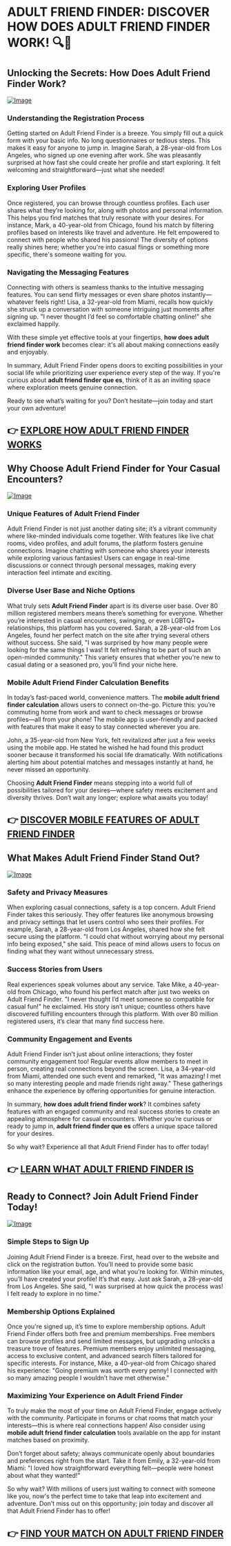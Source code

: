 # ADULT FRIEND FINDER: DISCOVER HOW DOES ADULT FRIEND FINDER WORK! 🔍💖

## Unlocking the Secrets: How Does Adult Friend Finder Work?  
[![Image](None)](https://gchaffi.com/xgV5bhfC)  

### Understanding the Registration Process  
Getting started on Adult Friend Finder is a breeze. You simply fill out a quick form with your basic info. No long questionnaires or tedious steps. This makes it easy for anyone to jump in. Imagine Sarah, a 28-year-old from Los Angeles, who signed up one evening after work. She was pleasantly surprised at how fast she could create her profile and start exploring. It felt welcoming and straightforward—just what she needed!  

### Exploring User Profiles  
Once registered, you can browse through countless profiles. Each user shares what they’re looking for, along with photos and personal information. This helps you find matches that truly resonate with your desires. For instance, Mark, a 40-year-old from Chicago, found his match by filtering profiles based on interests like travel and adventure. He felt empowered to connect with people who shared his passions! The diversity of options really shines here; whether you're into casual flings or something more specific, there's someone waiting for you.

### Navigating the Messaging Features  
Connecting with others is seamless thanks to the intuitive messaging features. You can send flirty messages or even share photos instantly—whatever feels right! Lisa, a 32-year-old from Miami, recalls how quickly she struck up a conversation with someone intriguing just moments after signing up. "I never thought I’d feel so comfortable chatting online!" she exclaimed happily.

With these simple yet effective tools at your fingertips, **how does adult friend finder work** becomes clear: it's all about making connections easily and enjoyably.

In summary, Adult Friend Finder opens doors to exciting possibilities in your social life while prioritizing user experience every step of the way. If you're curious about **adult friend finder que es**, think of it as an inviting space where exploration meets genuine connection.

Ready to see what’s waiting for you? Don’t hesitate—join today and start your own adventure!



## 👉 [EXPLORE HOW ADULT FRIEND FINDER WORKS](https://gchaffi.com/xgV5bhfC)

## Why Choose Adult Friend Finder for Your Casual Encounters?

[![Image](None)](https://gchaffi.com/xgV5bhfC)

### Unique Features of Adult Friend Finder  
Adult Friend Finder is not just another dating site; it’s a vibrant community where like-minded individuals come together. With features like live chat rooms, video profiles, and adult forums, the platform fosters genuine connections. Imagine chatting with someone who shares your interests while exploring various fantasies! Users can engage in real-time discussions or connect through personal messages, making every interaction feel intimate and exciting.

### Diverse User Base and Niche Options  
What truly sets **Adult Friend Finder** apart is its diverse user base. Over 80 million registered members means there’s something for everyone. Whether you’re interested in casual encounters, swinging, or even LGBTQ+ relationships, this platform has you covered. Sarah, a 28-year-old from Los Angeles, found her perfect match on the site after trying several others without success. She said, "I was surprised by how many people were looking for the same things I was! It felt refreshing to be part of such an open-minded community." This variety ensures that whether you're new to casual dating or a seasoned pro, you'll find your niche here.

### Mobile Adult Friend Finder Calculation Benefits  
In today’s fast-paced world, convenience matters. The **mobile adult friend finder calculation** allows users to connect on-the-go. Picture this: you’re commuting home from work and want to check messages or browse profiles—all from your phone! The mobile app is user-friendly and packed with features that make it easy to stay connected wherever you are.

John, a 35-year-old from New York, felt revitalized after just a few weeks using the mobile app. He stated he wished he had found this product sooner because it transformed his social life dramatically. With notifications alerting him about potential matches and messages instantly at hand, he never missed an opportunity.

Choosing **Adult Friend Finder** means stepping into a world full of possibilities tailored for your desires—where safety meets excitement and diversity thrives. Don’t wait any longer; explore what awaits you today!



## 👉 [DISCOVER MOBILE FEATURES OF ADULT FRIEND FINDER](https://gchaffi.com/xgV5bhfC)

## What Makes Adult Friend Finder Stand Out?

[![Image](None)](https://gchaffi.com/xgV5bhfC)

### Safety and Privacy Measures
When exploring casual connections, safety is a top concern. Adult Friend Finder takes this seriously. They offer features like anonymous browsing and privacy settings that let users control who sees their profiles. For example, Sarah, a 28-year-old from Los Angeles, shared how she felt secure using the platform. "I could chat without worrying about my personal info being exposed," she said. This peace of mind allows users to focus on finding what they want without unnecessary stress.

### Success Stories from Users
Real experiences speak volumes about any service. Take Mike, a 40-year-old from Chicago, who found his perfect match after just two weeks on Adult Friend Finder. "I never thought I’d meet someone so compatible for casual fun!" he exclaimed. His story isn’t unique; countless others have discovered fulfilling encounters through this platform. With over 80 million registered users, it’s clear that many find success here.

### Community Engagement and Events
Adult Friend Finder isn’t just about online interactions; they foster community engagement too! Regular events allow members to meet in person, creating real connections beyond the screen. Lisa, a 34-year-old from Miami, attended one such event and remarked, "It was amazing! I met so many interesting people and made friends right away." These gatherings enhance the experience by offering opportunities for genuine interaction.

In summary, **how does adult friend finder work**? It combines safety features with an engaged community and real success stories to create an appealing atmosphere for casual encounters. Whether you’re curious or ready to jump in, **adult friend finder que es** offers a unique space tailored for your desires.

So why wait? Experience all that Adult Friend Finder has to offer today!



## 👉 [LEARN WHAT ADULT FRIEND FINDER IS](https://gchaffi.com/xgV5bhfC)

## Ready to Connect? Join Adult Friend Finder Today!

[![Image](None)](https://gchaffi.com/xgV5bhfC)

### Simple Steps to Sign Up
Joining Adult Friend Finder is a breeze. First, head over to the website and click on the registration button. You’ll need to provide some basic information like your email, age, and what you’re looking for. Within minutes, you’ll have created your profile! It’s that easy. Just ask Sarah, a 28-year-old from Los Angeles. She said, "I was surprised at how quick the process was! I felt ready to explore in no time." 

### Membership Options Explained
Once you're signed up, it’s time to explore membership options. Adult Friend Finder offers both free and premium memberships. Free members can browse profiles and send limited messages, but upgrading unlocks a treasure trove of features. Premium members enjoy unlimited messaging, access to exclusive content, and advanced search filters tailored for specific interests. For instance, Mike, a 40-year-old from Chicago shared his experience: "Going premium was worth every penny! I connected with so many amazing people I wouldn’t have met otherwise." 

### Maximizing Your Experience on Adult Friend Finder  
To truly make the most of your time on Adult Friend Finder, engage actively with the community. Participate in forums or chat rooms that match your interests—this is where real connections happen! Also consider using **mobile adult friend finder calculation** tools available on the app for instant matches based on proximity.

Don’t forget about safety; always communicate openly about boundaries and preferences right from the start. Take it from Emily, a 32-year-old from Miami: "I loved how straightforward everything felt—people were honest about what they wanted!"  

So why wait? With millions of users just waiting to connect with someone like you, now's the perfect time to take that leap into excitement and adventure. Don’t miss out on this opportunity; join today and discover all that Adult Friend Finder has to offer!



## 👉 [FIND YOUR MATCH ON ADULT FRIEND FINDER](https://gchaffi.com/xgV5bhfC)
